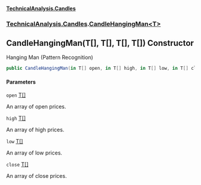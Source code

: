 #### [TechnicalAnalysis.Candles](Atypical.TechnicalAnalysis.Candles.md 'Atypical.TechnicalAnalysis.Candles')
### [TechnicalAnalysis.Candles](Atypical.TechnicalAnalysis.Candles.md#TechnicalAnalysis.Candles 'TechnicalAnalysis.Candles').[CandleHangingMan&lt;T&gt;](CandleHangingMan_T_.md 'TechnicalAnalysis.Candles.CandleHangingMan<T>')

## CandleHangingMan(T[], T[], T[], T[]) Constructor

Hanging Man (Pattern Recognition)

```csharp
public CandleHangingMan(in T[] open, in T[] high, in T[] low, in T[] close);
```
#### Parameters

<a name='TechnicalAnalysis.Candles.CandleHangingMan_T_.CandleHangingMan(T[],T[],T[],T[]).open'></a>

`open` [T](CandleHangingMan_T_.md#TechnicalAnalysis.Candles.CandleHangingMan_T_.T 'TechnicalAnalysis.Candles.CandleHangingMan<T>.T')[[]](https://docs.microsoft.com/en-us/dotnet/api/System.Array 'System.Array')

An array of open prices.

<a name='TechnicalAnalysis.Candles.CandleHangingMan_T_.CandleHangingMan(T[],T[],T[],T[]).high'></a>

`high` [T](CandleHangingMan_T_.md#TechnicalAnalysis.Candles.CandleHangingMan_T_.T 'TechnicalAnalysis.Candles.CandleHangingMan<T>.T')[[]](https://docs.microsoft.com/en-us/dotnet/api/System.Array 'System.Array')

An array of high prices.

<a name='TechnicalAnalysis.Candles.CandleHangingMan_T_.CandleHangingMan(T[],T[],T[],T[]).low'></a>

`low` [T](CandleHangingMan_T_.md#TechnicalAnalysis.Candles.CandleHangingMan_T_.T 'TechnicalAnalysis.Candles.CandleHangingMan<T>.T')[[]](https://docs.microsoft.com/en-us/dotnet/api/System.Array 'System.Array')

An array of low prices.

<a name='TechnicalAnalysis.Candles.CandleHangingMan_T_.CandleHangingMan(T[],T[],T[],T[]).close'></a>

`close` [T](CandleHangingMan_T_.md#TechnicalAnalysis.Candles.CandleHangingMan_T_.T 'TechnicalAnalysis.Candles.CandleHangingMan<T>.T')[[]](https://docs.microsoft.com/en-us/dotnet/api/System.Array 'System.Array')

An array of close prices.